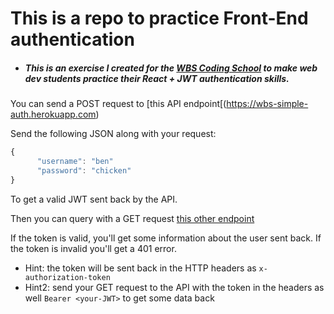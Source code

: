 # This is a repo to practice Front-End authentication

- ##### This is an exercise I created for the [WBS Coding School](https://www.wbscodingschool.com/) to make web dev students practice their **React + JWT authentication** skills.

You can send a POST request to [this API endpoint[(https://wbs-simple-auth.herokuapp.com)

Send the following JSON along with your request:

```js
{
      "username": "ben"
      "password": "chicken"
}
```

To get a valid JWT sent back by the API.

Then you can query with a GET request [this other endpoint](https://wbs-simple-auth.herokuapp.com/auth/me)

If the token is valid, you'll get some information about the user sent back. 
If the token is invalid you'll get a 401 error.  

- Hint: the token will be sent back in the HTTP headers as `x-authorization-token`
- Hint2: send your GET request to the API with the token in the headers as well `Bearer <your-JWT>` to get some data back
